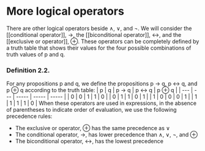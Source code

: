 # More logical operators
There are other logical operators beside $\wedge$, $\vee$, and $\neg$. We will consider the [[conditional operator]], $\rightarrow$, the [[biconditional operator]], $\leftrightarrow$, and the [[exclusive or operator]], ⊕. These operators can be completely defined by a truth table that shows their values for the four possible combinations of truth values of p and q.

### Definition 2.2.
For any propositions p and q, we define the propositions p $\rightarrow$ q, p $\leftrightarrow$ q, and p ⊕ q according to the truth table:
| p   | q   | p → q | p ↔ q | p ⊕ q | 
| --- | --- | ----- | ----- | ----- |
| 0   | 0   | 1     | 1     | 0     |
| 0   | 1   | 1     | 0     | 1     |
| 1   | 0   | 0     | 0     | 1     |
| 1   | 1   | 1     | 1     | 0     |
When these operators are used in expressions, in the absence of parentheses to indicate order of evaluation, we use the following precedence rules:
- The exclusive or operator, ⊕ has the same precedence as $\vee$
- The conditional operator, $\rightarrow$, has lower precedence than $\wedge$, $\vee$, $\neg$, and ⊕
- The biconditional operator, $\leftrightarrow$, has the lowest precedence